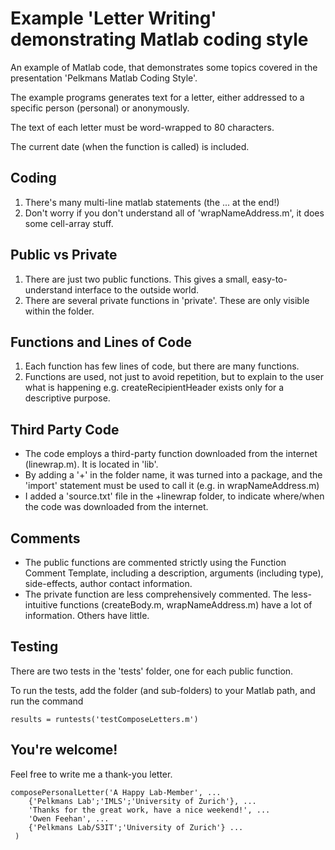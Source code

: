 # Example 'Letter Writing' demonstrating Matlab coding style

An example of Matlab code, that demonstrates some topics covered in the
presentation 'Pelkmans Matlab Coding Style'.

The example programs generates text for a letter, either addressed to
a specific person (personal) or anonymously.

The text of each letter must
be word-wrapped to 80 characters.

The current date (when the function is called) is included.

## Coding
1. There's many multi-line matlab statements (the ... at the end!)
2. Don't worry if you don't understand all of 'wrapNameAddress.m', it does some cell-array stuff.

## Public vs Private
1. There are just two public functions. This gives a small, easy-to-understand interface to the outside world.
2. There are several private functions in 'private'. These are only visible within the folder.

## Functions and Lines of Code
1. Each function has few lines of code, but there are many functions.
2. Functions are used, not just to avoid repetition, but to explain to the user what is happening e.g. createRecipientHeader exists only for a descriptive purpose.

## Third Party Code
* The code employs a third-party function downloaded from the internet (linewrap.m). It is located in 'lib'.
* By adding a '+' in the folder name, it was turned into a package, and the 'import' statement must be used to call it (e.g. in wrapNameAddress.m)
* I added a 'source.txt' file in the +linewrap folder, to indicate where/when the code was downloaded from the internet.

## Comments
* The public functions are commented strictly using the Function Comment Template, including a description, arguments (including type), side-effects, author contact information.
* The private function are less comprehensively commented. The less-intuitive functions (createBody.m, wrapNameAddress.m) have a lot of information. Others have little.

## Testing
There are two tests in the 'tests' folder, one for each public function.

To run the tests, add the folder (and sub-folders) to your Matlab path,
and run the command

```
results = runtests('testComposeLetters.m')
```

## You're welcome!

Feel free to write me a thank-you letter.

```
composePersonalLetter('A Happy Lab-Member', ...
    {'Pelkmans Lab';'IMLS';'University of Zurich'}, ...
    'Thanks for the great work, have a nice weekend!', ...
    'Owen Feehan', ...
    {'Pelkmans Lab/S3IT';'University of Zurich'} ...
 )
```


